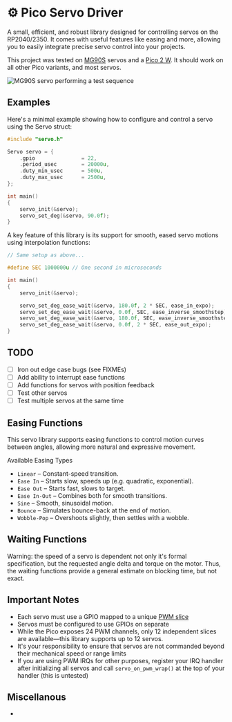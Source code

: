 # ⚙️ Pico Servo Driver

A small, efficient, and robust library designed for controlling servos on the RP2040/2350. It comes with useful features like easing and more, allowing you to easily integrate precise servo control into your projects.

This project was tested on [MG90S](https://towerpro.com.tw/product/mg90s-3/) servos and a [Pico 2 W](https://datasheets.raspberrypi.com/picow/pico-2-w-datasheet.pdf). It should work on all other Pico variants, and most servos.

![MG90S servo performing a test sequence](media/servo.gif)

## Examples

Here's a minimal example showing how to configure and control a servo using the Servo struct:

```c
#include "servo.h"

Servo servo = {
    .gpio               = 22,
    .period_usec        = 20000u,
    .duty_min_usec      = 500u,
    .duty_max_usec      = 2500u,
};

int main()
{
    servo_init(&servo);
    servo_set_deg(&servo, 90.0f);
}
```

A key feature of this library is its support for smooth, eased servo motions using interpolation functions:

```c
// Same setup as above...

#define SEC 1000000u // One second in microseconds

int main()
{
    servo_init(&servo);

    servo_set_deg_ease_wait(&servo, 180.0f, 2 * SEC, ease_in_expo);
    servo_set_deg_ease_wait(&servo, 0.0f, SEC, ease_inverse_smoothstep);
    servo_set_deg_ease_wait(&servo, 180.0f, SEC, ease_inverse_smoothstep);
    servo_set_deg_ease_wait(&servo, 0.0f, 2 * SEC, ease_out_expo); 
}
```

## TODO

- [ ] Iron out edge case bugs (see FIXMEs)
- [ ] Add ability to interrupt ease functions
- [ ] Add functions for servos with position feedback
- [ ] Test other servos
- [ ] Test multiple servos at the same time

## Easing Functions

This servo library supports easing functions to control motion curves between angles, allowing more natural and expressive movement.

Available Easing Types

- `Linear` – Constant-speed transition.
- `Ease In` – Starts slow, speeds up (e.g. quadratic, exponential).
- `Ease Out` – Starts fast, slows to target.
- `Ease In-Out` – Combines both for smooth transitions.
- `Sine` – Smooth, sinusoidal motion.
- `Bounce` – Simulates bounce-back at the end of motion.
- `Wobble-Pop` – Overshoots slightly, then settles with a wobble.

## Waiting Functions

Warning: the speed of a servo is dependent not only it's formal specification, but the requested angle delta and torque on the motor. Thus, the waiting functions provide a general estimate on blocking time, but not exact.

## Important Notes

- Each servo must use a GPIO mapped to a unique [PWM slice](https://datasheets.raspberrypi.com/rp2350/rp2350-datasheet.pdf#%5B%7B%22num%22%3A1077%2C%22gen%22%3A0%7D%2C%7B%22name%22%3A%22XYZ%22%7D%2C115%2C165.63628%2Cnull%5D)
- Servos must be configured to use GPIOs on separate 
- While the Pico exposes 24 PWM channels, only 12 independent slices are available—this library supports up to 12 servos.
- It's your responsibility to ensure that servos are not commanded beyond their mechanical speed or range limits
- If you are using PWM IRQs for other purposes, register your IRQ handler after
  initializing all servos and call `servo_on_pwm_wrap()` at the top of your handler (this is untested)

## Miscellanous

- 
